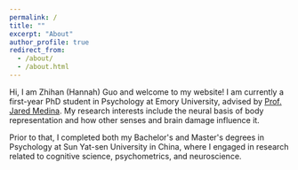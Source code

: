```yaml
---
permalink: /
title: ""
excerpt: "About"
author_profile: true
redirect_from: 
  - /about/
  - /about.html
---
```

<!-- Google tag (gtag.js) -->

<script async src="https://www.googletagmanager.com/gtag/js?id=G-P4VC8F5DR0"></script>

<script>
  window.dataLayer = window.dataLayer || [];
  function gtag(){dataLayer.push(arguments);}
  gtag('js', new Date());

  gtag('config', 'G-P4VC8F5DR0');
</script>

Hi, I am Zhihan (Hannah) Guo and welcome to my website! I am currently a first-year PhD student in Psychology at Emory University, advised by [Prof. Jared Medina](https://www.jaredmedina.com). My research interests include the neural basis of body representation and how other senses and brain damage influence it.

Prior to that, I completed both my Bachelor's and Master's degrees in Psychology at Sun Yat-sen University in China, where I engaged in research related to cognitive science, psychometrics, and neuroscience.
